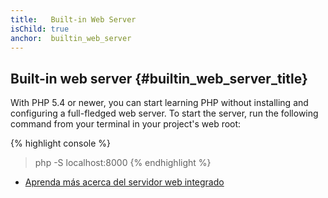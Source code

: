 ```yaml
---
title:   Built-in Web Server
isChild: true
anchor:  builtin_web_server
---
```


## Built-in web server {#builtin_web_server_title}

With PHP 5.4 or newer, you can start learning PHP without installing and configuring a full-fledged web server.
To start the server, run the following command from your terminal in your project's web root:

{% highlight console %}
> php -S localhost:8000
{% endhighlight %}

* [Aprenda más acerca del servidor web integrado][cli-server]


[cli-server]: https://www.php.net/features.commandline.webserver
